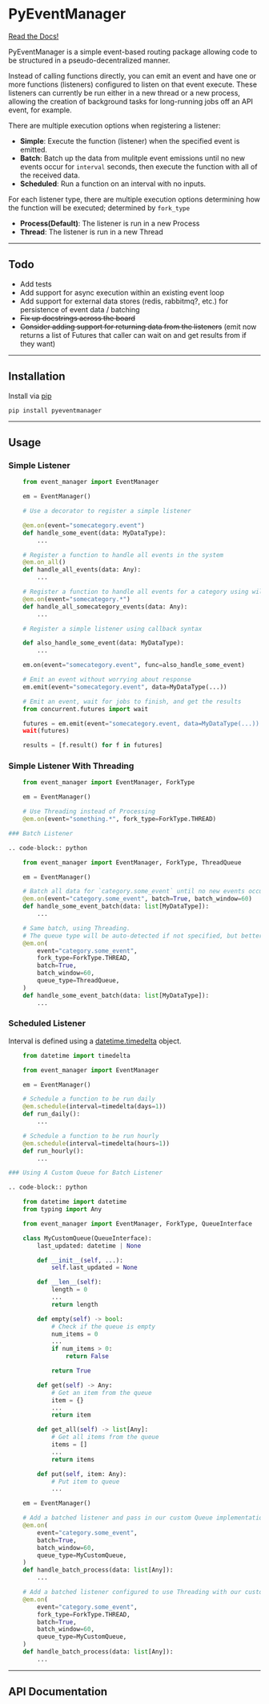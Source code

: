 # PyEventManager

[Read the Docs!](https://jeordyr.github.io/PyEventManager/)

PyEventManager is a simple event-based routing package allowing code to be structured in a pseudo-decentralized manner.

Instead of calling functions directly, you can emit an event and have one or more functions (listeners) configured to listen on that event execute. These listeners can currently be run either in a new thread or a new process, allowing the creation of background tasks for long-running jobs off an API event, for example.

There are multiple execution options when registering a listener:

* **Simple**: Execute the function (listener) when the specified event is emitted.
* **Batch**: Batch up the data from mulitple event emissions until no new events occur for `interval` seconds, then execute the function with all of the received data.
* **Scheduled**: Run a function on an interval with no inputs.

For each listener type, there are multiple execution options determining how the function will be executed; determined by `fork_type`

* **Process(Default)**: The listener is run in a new Process
* **Thread**: The listener is run in a new Thread

---

## Todo

* Add tests
* Add support for async execution within an existing event loop
* Add support for external data stores (redis, rabbitmq?, etc.) for persistence of event data / batching
* ~~Fix up docstrings across the board~~
* ~~Consider adding support for returning data from the listeners~~ (emit now returns a list of Futures that caller can wait on and get results from if they want)

---

## Installation

Install via [pip](https://pypi.python.org/pypi/pyeventmanager)

`pip install pyeventmanager`

---

## Usage

### Simple Listener

```python
    from event_manager import EventManager

    em = EventManager()

    # Use a decorator to register a simple listener

    @em.on(event="somecategory.event")
    def handle_some_event(data: MyDataType):
        ...

    # Register a function to handle all events in the system
    @em.on_all()
    def handle_all_events(data: Any):
        ...

    # Register a function to handle all events for a category using wildcard
    @em.on(event="somecategory.*")
    def handle_all_somecategory_events(data: Any):
        ...

    # Register a simple listener using callback syntax

    def also_handle_some_event(data: MyDataType):
        ...

    em.on(event="somecategory.event", func=also_handle_some_event)

    # Emit an event without worrying about response
    em.emit(event="somecategory.event", data=MyDataType(...))

    # Emit an event, wait for jobs to finish, and get the results
    from concurrent.futures import wait

    futures = em.emit(event="somecategory.event, data=MyDataType(...))
    wait(futures)

    results = [f.result() for f in futures]
```

### Simple Listener With Threading

```python
    from event_manager import EventManager, ForkType

    em = EventManager()

    # Use Threading instead of Processing
    @em.on(event="something.*", fork_type=ForkType.THREAD)

### Batch Listener

.. code-block:: python

    from event_manager import EventManager, ForkType, ThreadQueue

    em = EventManager()

    # Batch all data for `category.some_event` until no new events occur for 60 seconds
    @em.on(event="category.some_event", batch=True, batch_window=60)
    def handle_some_event_batch(data: list[MyDataType]):
        ...

    # Same batch, using Threading.
    # The queue type will be auto-detected if not specified, but better to be explicit.
    @em.on(
        event="category.some_event",
        fork_type=ForkType.THREAD,
        batch=True,
        batch_window=60,
        queue_type=ThreadQueue,
    )
    def handle_some_event_batch(data: list[MyDataType]):
        ...
```

### Scheduled Listener

Interval is defined using a [datetime.timedelta](https://docs.python.org/3/library/datetime.html#timedelta-objects) object.

```python
    from datetime import timedelta

    from event_manager import EventManager

    em = EventManager()

    # Schedule a function to be run daily
    @em.schedule(interval=timedelta(days=1))
    def run_daily():
        ...

    # Schedule a function to be run hourly
    @em.schedule(interval=timedelta(hours=1))
    def run_hourly():
        ...

### Using A Custom Queue for Batch Listener

.. code-block:: python

    from datetime import datetime
    from typing import Any

    from event_manager import EventManager, ForkType, QueueInterface

    class MyCustomQueue(QueueInterface):
        last_updated: datetime | None

        def __init__(self, ...):
            self.last_updated = None

        def __len__(self):
            length = 0
            ...
            return length

        def empty(self) -> bool:
            # Check if the queue is empty
            num_items = 0
            ...
            if num_items > 0:
                return False

            return True

        def get(self) -> Any:
            # Get an item from the queue
            item = {}
            ...
            return item

        def get_all(self) -> list[Any]:
            # Get all items from the queue
            items = []
            ...
            return items

        def put(self, item: Any):
            # Put item to queue
            ...

    em = EventManager()

    # Add a batched listener and pass in our custom Queue implementation
    @em.on(
        event="category.some_event",
        batch=True,
        batch_window=60,
        queue_type=MyCustomQueue,
    )
    def handle_batch_process(data: list[Any]):
        ...

    # Add a batched listener configured to use Threading with our custom Queue implementation
    @em.on(
        event="category.some_event",
        fork_type=ForkType.THREAD,
        batch=True,
        batch_window=60,
        queue_type=MyCustomQueue,
    )
    def handle_batch_process(data: list[Any]):
        ...
```

---

## API Documentation